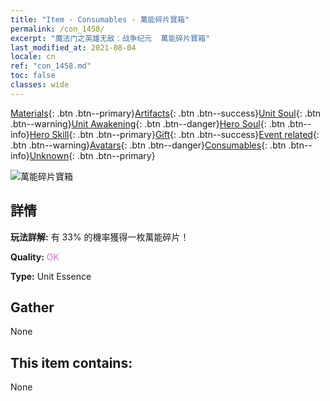 ```yaml
---
title: "Item - Consumables - 萬能碎片寶箱"
permalink: /con_1458/
excerpt: "魔法门之英雄无敌：战争纪元  萬能碎片寶箱"
last_modified_at: 2021-08-04
locale: cn
ref: "con_1458.md"
toc: false
classes: wide
---
```

 [Materials](/ItemsCN/){: .btn .btn--primary}[Artifacts](/ItemsCN/Artifacts/){: .btn .btn--success}[Unit Soul](/ItemsCN/UnitSoul/){: .btn .btn--warning}[Unit Awakening](/ItemsCN/UnitAwakening/){: .btn .btn--danger}[Hero Soul](/ItemsCN/HeroSoul/){: .btn .btn--info}[Hero Skill](/ItemsCN/HeroSkill/){: .btn .btn--primary}[Gift](/ItemsCN/Gift/){: .btn .btn--success}[Event related](/ItemsCN/Events/){: .btn .btn--warning}[Avatars](/ItemsCN/Avatars/){: .btn .btn--danger}[Consumables](/ItemsCN/Consumables/){: .btn .btn--info}[Unknown](/ItemsCN/Unknown/){: .btn .btn--primary}

 ![萬能碎片寶箱](/images/t/i_907072.png)

## 詳情
 **玩法詳解:** 有 33% 的機率獲得一枚萬能碎片！

 **Quality:** <span style="color: #DA70D6">OK</span>

 **Type:** Unit Essence

## Gather

  None

## This item contains:

  None

